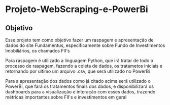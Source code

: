 # Projeto-WebScraping-e-PowerBi

## Objetivo
<p> Esse projeto tem como objetivo fazer um raspagem e apresentação de dados do site Fundamentus, especificamente sobre Fundo de Investimentos Imobiliários, os chamados FII's</p>
<p> Para raspagem é utilizado a linguagem Python, que irá tratar de todo o processo de raspagem, fazendo a coleta de dados, os tratametos iniciais e retornando
por ultimo um arquivo .csv, que será utilizado no PowerBi</p>
<p> Para a apresentação dos dados como já citado acima será utilizado o PowerBi, que fará os tratamentos finais dos dados, e disponibilizará os dashboards para a
visualização e interação com esses dados, trazendo métricas importantes sobre FII's e investimentos em geral</p>
